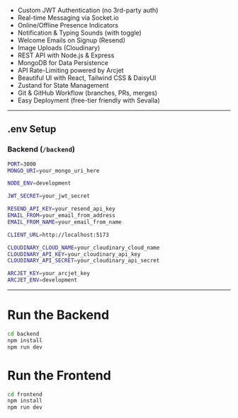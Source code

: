 

-  Custom JWT Authentication (no 3rd-party auth)
-  Real-time Messaging via Socket.io
-  Online/Offline Presence Indicators
-  Notification & Typing Sounds (with toggle)
-  Welcome Emails on Signup (Resend)
-  Image Uploads (Cloudinary)
-  REST API with Node.js & Express
-  MongoDB for Data Persistence
-  API Rate-Limiting powered by Arcjet
-  Beautiful UI with React, Tailwind CSS & DaisyUI
-  Zustand for State Management
-  Git & GitHub Workflow (branches, PRs, merges)
-  Easy Deployment (free-tier friendly with Sevalla)

---

##  .env Setup

### Backend (`/backend`)

```bash
PORT=3000
MONGO_URI=your_mongo_uri_here

NODE_ENV=development

JWT_SECRET=your_jwt_secret

RESEND_API_KEY=your_resend_api_key
EMAIL_FROM=your_email_from_address
EMAIL_FROM_NAME=your_email_from_name

CLIENT_URL=http://localhost:5173

CLOUDINARY_CLOUD_NAME=your_cloudinary_cloud_name
CLOUDINARY_API_KEY=your_cloudinary_api_key
CLOUDINARY_API_SECRET=your_cloudinary_api_secret

ARCJET_KEY=your_arcjet_key
ARCJET_ENV=development
```

---

# Run the Backend

```bash
cd backend
npm install
npm run dev
```

# Run the Frontend

```bash
cd frontend
npm install
npm run dev
```
